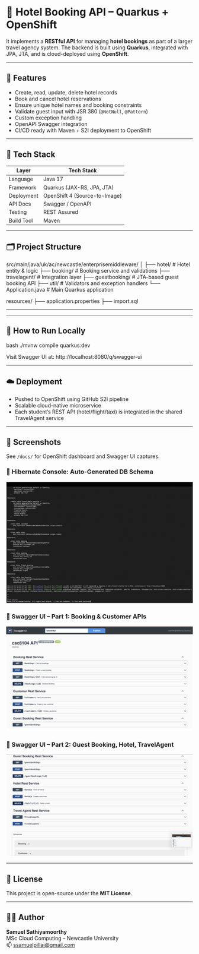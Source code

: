 # 🏨 Hotel Booking API – Quarkus + OpenShift

It implements a **RESTful API** for managing **hotel bookings** as part of a larger travel agency system. The backend is built using **Quarkus**, integrated with JPA, JTA, and is cloud-deployed using **OpenShift**.

---

## 📌 Features

- Create, read, update, delete hotel records
- Book and cancel hotel reservations
- Ensure unique hotel names and booking constraints
- Validate guest input with JSR 380 (`@NotNull`, `@Pattern`)
- Custom exception handling
- OpenAPI Swagger integration
- CI/CD ready with Maven + S2I deployment to OpenShift

---

## 🚀 Tech Stack

| Layer        | Tech Stack                      |
|--------------|----------------------------------|
| Language     | Java 17                          |
| Framework    | Quarkus (JAX-RS, JPA, JTA)       |
| Deployment   | OpenShift 4 (Source-to-Image)    |
| API Docs     | Swagger / OpenAPI                |
| Testing      | REST Assured                     |
| Build Tool   | Maven                            |

---

## 🗂️ Project Structure

src/main/java/uk/ac/newcastle/enterprisemiddleware/
│
├── hotel/             # Hotel entity & logic
├── booking/           # Booking service and validations
├── travelagent/       # Integration layer
├── guestbooking/      # JTA-based guest booking API
├── util/              # Validators and exception handlers
└── Application.java   # Main Quarkus application

resources/
├── application.properties
├── import.sql

---

---

## 🧪 How to Run Locally

bash
./mvnw compile quarkus:dev

Visit Swagger UI at:
http://localhost:8080/q/swagger-ui

---
## ☁️ Deployment

- Pushed to OpenShift using GitHub S2I pipeline  
- Scalable cloud-native microservice  
- Each student’s REST API (hotel/flight/taxi) is integrated in the shared TravelAgent service

---

## 📸 Screenshots

See `/docs/` for OpenShift dashboard and Swagger UI captures.

### 🔹 Hibernate Console: Auto-Generated DB Schema

![Hibernate Schema](docs/db-schema-hibernate-console.png)

### 🔹 Swagger UI – Part 1: Booking & Customer APIs

![Swagger UI Part 1](docs/swagger-ui-part1.png)

### 🔹 Swagger UI – Part 2: Guest Booking, Hotel, TravelAgent

![Swagger UI Part 2](docs/swagger-ui-part2.png)

---

## 📄 License

This project is open-source under the **MIT License**.

---

## 👨‍💻 Author

**Samuel Sathiyamoorthy**  
MSc Cloud Computing – Newcastle University  
📫 ssamuelpillai@gmail.com
